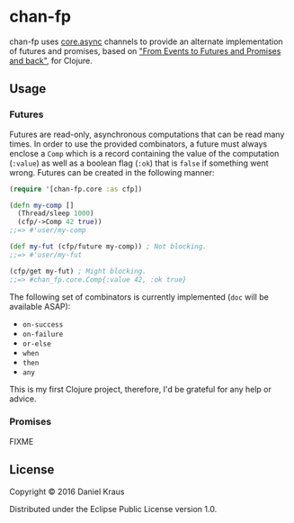 # chan-fp

chan-fp uses [core.async](https://github.com/clojure/core.async) channels to provide an alternate implementation of futures and promises, based on ["From Events to Futures and Promises and back"](http://www.home.hs-karlsruhe.de/~suma0002/publications/events-to-futures.pdf), for Clojure.

## Usage

### Futures

Futures are read-only, asynchronous computations that can be read many times. In order to use the provided combinators, a future must always enclose a `Comp` which is a record containing the value of the computation (`:value`) as well as a boolean flag (`:ok`) that is `false` if something went wrong. Futures can be created in the following manner:

```clojure
(require '[chan-fp.core :as cfp])

(defn my-comp []
  (Thread/sleep 1000)
  (cfp/->Comp 42 true))
;;=> #'user/my-comp

(def my-fut (cfp/future my-comp)) ; Not blocking.
;;=> #'user/my-fut

(cfp/get my-fut) ; Might blocking.
;;=> #chan_fp.core.Comp{:value 42, :ok true}
```

The following set of combinators is currently implemented (`doc` will be available ASAP):

* `on-success`
* `on-failure`
* `or-else`
* `when`
* `then`
* `any`

This is my first Clojure project, therefore, I'd be grateful for any help or advice.

### Promises

FIXME

## License

Copyright © 2016 Daniel Kraus

Distributed under the Eclipse Public License version 1.0.
